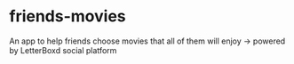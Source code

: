# friends-movies
An app to help friends choose movies that all of them will enjoy -> powered by LetterBoxd social platform

